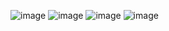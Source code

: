 ![image](https://github.com/brunomastro165/TP3-LAB4-REACT/assets/127962081/89975aee-f337-4ea9-a3a1-b059c82673f3)
![image](https://github.com/brunomastro165/TP3-LAB4-REACT/assets/127962081/1da4cb54-dcca-49f3-80bb-ed0b2ec01655)
![image](https://github.com/brunomastro165/TP3-LAB4-REACT/assets/127962081/9981a5e4-22ff-470f-86d4-6dfc1b05249f)
![image](https://github.com/brunomastro165/TP3-LAB4-REACT/assets/127962081/e8fd2fa2-8797-4e8c-9f6c-a9fb1824ffff)

